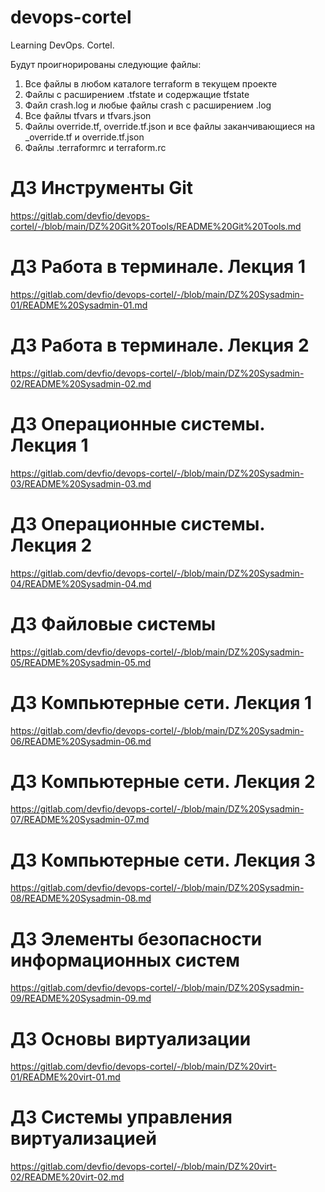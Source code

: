 # devops-cortel

Learning DevOps. Cortel.

Будут проигнорированы следующие файлы:

1. Все файлы в любом каталоге terraform в текущем проекте
2. Файлы с расширением .tfstate и содержащие tfstate
3. Файл crash.log и любые файлы crash с расширением .log
4. Все файлы tfvars и tfvars.json
5. Файлы override.tf, override.tf.json и все файлы заканчивающиеся на _override.tf и override.tf.json
6. Файлы .terraformrc и terraform.rc

# ДЗ Инструменты Git

https://gitlab.com/devfio/devops-cortel/-/blob/main/DZ%20Git%20Tools/README%20Git%20Tools.md

# ДЗ Работа в терминале. Лекция 1

https://gitlab.com/devfio/devops-cortel/-/blob/main/DZ%20Sysadmin-01/README%20Sysadmin-01.md

# ДЗ Работа в терминале. Лекция 2

https://gitlab.com/devfio/devops-cortel/-/blob/main/DZ%20Sysadmin-02/README%20Sysadmin-02.md

# ДЗ Операционные системы. Лекция 1

https://gitlab.com/devfio/devops-cortel/-/blob/main/DZ%20Sysadmin-03/README%20Sysadmin-03.md

# ДЗ Операционные системы. Лекция 2

https://gitlab.com/devfio/devops-cortel/-/blob/main/DZ%20Sysadmin-04/README%20Sysadmin-04.md

# ДЗ Файловые системы

https://gitlab.com/devfio/devops-cortel/-/blob/main/DZ%20Sysadmin-05/README%20Sysadmin-05.md

# ДЗ Компьютерные сети. Лекция 1

https://gitlab.com/devfio/devops-cortel/-/blob/main/DZ%20Sysadmin-06/README%20Sysadmin-06.md

# ДЗ Компьютерные сети. Лекция 2

https://gitlab.com/devfio/devops-cortel/-/blob/main/DZ%20Sysadmin-07/README%20Sysadmin-07.md

# ДЗ Компьютерные сети. Лекция 3

https://gitlab.com/devfio/devops-cortel/-/blob/main/DZ%20Sysadmin-08/README%20Sysadmin-08.md

# ДЗ Элементы безопасности информационных систем

https://gitlab.com/devfio/devops-cortel/-/blob/main/DZ%20Sysadmin-09/README%20Sysadmin-09.md

# ДЗ Основы виртуализации

https://gitlab.com/devfio/devops-cortel/-/blob/main/DZ%20virt-01/README%20virt-01.md

# ДЗ Системы управления виртуализацией

https://gitlab.com/devfio/devops-cortel/-/blob/main/DZ%20virt-02/README%20virt-02.md
